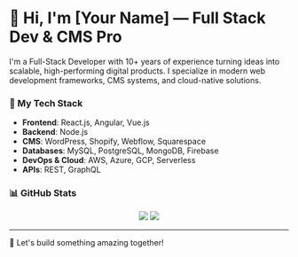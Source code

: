 # 👋 Hi, I'm [Your Name] — Full Stack Dev & CMS Pro

I'm a Full-Stack Developer with 10+ years of experience turning ideas into scalable, high-performing digital products. I specialize in modern web development frameworks, CMS systems, and cloud-native solutions.

### 🔧 My Tech Stack
- **Frontend**: React.js, Angular, Vue.js
- **Backend**: Node.js
- **CMS**: WordPress, Shopify, Webflow, Squarespace
- **Databases**: MySQL, PostgreSQL, MongoDB, Firebase
- **DevOps & Cloud**: AWS, Azure, GCP, Serverless
- **APIs**: REST, GraphQL

### 📊 GitHub Stats
<p align="center">
  <img src="https://github-readme-stats.vercel.app/api?username=your-username&show_icons=true&theme=radical" />
  <img src="https://github-readme-streak-stats.herokuapp.com/?user=your-username&theme=radical" />
</p>

---

🚀 Let's build something amazing together!
